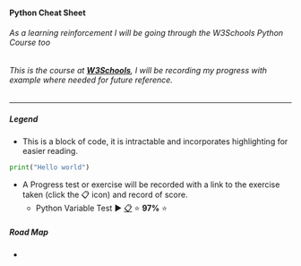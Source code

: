 #### Python Cheat Sheet
###### As a learning reinforcement I will be going through the W3Schools Python Course too
###### This is the course at [**W3Schools**](https://www.w3schools.com/python/python_variables.asp), I will be recording my progress with example where needed for future reference.
___

##### Legend
* This is a block of code, it is intractable and incorporates highlighting for easier reading.
```python
print("Hello world")  
```

* A Progress test or exercise will be recorded with a link to the exercise taken (click the :clipboard: icon) and record of score. <br>
    * Python Variable Test :arrow_forward: [:clipboard:](Day12_Training.md)  :star: **97%** :star:

##### Road Map
* 